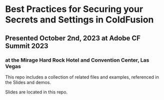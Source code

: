 # Best Practices for Securing your Secrets and Settings in ColdFusion

## Presented October 2nd, 2023 at Adobe CF Summit 2023

### at the Mirage Hard Rock Hotel and Convention Center, Las Vegas

This repo includes a collection of related files and examples, referenced in the Slides and demos.

Slides are located in this repo.
